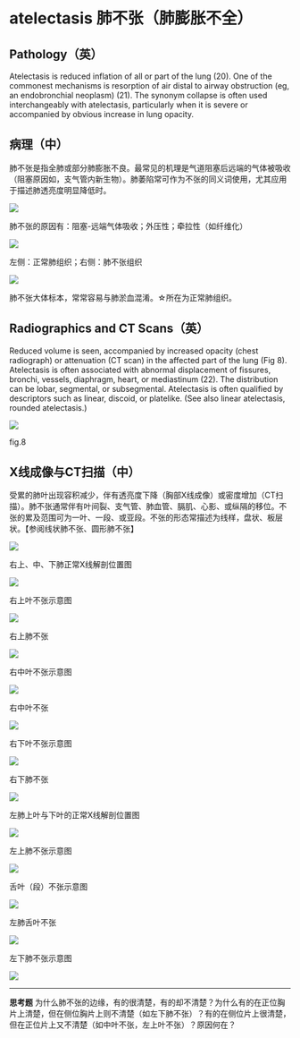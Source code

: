 # atelectasis 肺不张（肺膨胀不全）
## Pathology（英）
 Atelectasis is reduced inflation of all or part of the lung (20). One of the commonest mechanisms is resorption of air distal to airway obstruction (eg, an endobronchial neoplasm) (21). The synonym collapse is often used interchangeably with atelectasis, particularly when it is severe or accompanied by obvious increase in lung opacity.
## 病理（中）
 肺不张是指全肺或部分肺膨胀不良。最常见的机理是气道阻塞后远端的气体被吸收（阻塞原因如，支气管内新生物）。肺萎陷常可作为不张的同义词使用，尤其应用于描述肺透亮度明显降低时。

![](./_image/2017-04-30-12-05-14.jpg)

肺不张的原因有：阻塞-远端气体吸收；外压性；牵拉性（如纤维化）

![](./_image/2017-04-30-12-05-30.jpg)

左侧：正常肺组织；右侧：肺不张组织

![](./_image/2017-04-30-12-05-45.jpg)

肺不张大体标本，常常容易与肺淤血混淆。☆所在为正常肺组织。

## Radiographics and CT Scans（英）
 Reduced volume is seen, accompanied by increased opacity (chest radiograph) or attenuation (CT scan) in the affected part of the lung (Fig 8). Atelectasis is often associated with abnormal displacement of fissures, bronchi, vessels, diaphragm, heart, or mediastinum (22). The distribution can be lobar, segmental, or subsegmental. Atelectasis is often qualified by descriptors such as linear, discoid, or platelike. (See also linear atelectasis, rounded atelectasis.)

![](./_image/2017-04-30-12-06-31.jpg)

fig.8

## X线成像与CT扫描（中）
受累的肺叶出现容积减少，伴有透亮度下降（胸部X线成像）或密度增加（CT扫描）。肺不张通常伴有叶间裂、支气管、肺血管、膈肌、心影、或纵隔的移位。不张的累及范围可为一叶、一段、或亚段。不张的形态常描述为线样，盘状、板层状。【参阅线状肺不张、圆形肺不张】


![](./_image/2017-04-30-12-07-29.jpg)

右上、中、下肺正常X线解剖位置图


![](./_image/2017-04-30-12-07-46.jpg)

右上叶不张示意图


![](./_image/2017-04-30-12-08-03.jpg)

右上肺不张


![](./_image/2017-04-30-12-08-23.jpg)

右中叶不张示意图


![](./_image/2017-04-30-12-08-41.jpg)

右中叶不张


![](./_image/2017-04-30-12-08-55.jpg)

右下叶不张示意图

![](./_image/2017-04-30-12-09-13.jpg)

右下肺不张


![](./_image/2017-04-30-12-09-33.jpg)

左肺上叶与下叶的正常X线解剖位置图


![](./_image/2017-04-30-12-09-49.jpg)

左上肺不张示意图

![](./_image/2017-04-30-12-10-03.jpg)

舌叶（段）不张示意图

![](./_image/2017-04-30-12-10-14.jpg)

左肺舌叶不张

![](./_image/2017-04-30-12-10-31.jpg)

左下肺不张示意图

![](./_image/2017-04-30-12-10-44.jpg)

*** 
**思考题**
为什么肺不张的边缘，有的很清楚，有的却不清楚？为什么有的在正位胸片上清楚，但在侧位胸片上则不清楚（如左下肺不张）？有的在侧位片上很清楚，但在正位片上又不清楚（如中叶不张，左上叶不张）？原因何在？